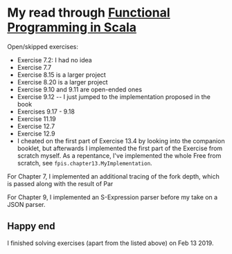 # My read through [Functional Programming in Scala](https://www.manning.com/books/functional-programming-in-scala)

Open/skipped exercises:
  - Exercise 7.2: I had no idea
  - Exercise 7.7
  - Exercise 8.15 is a larger project
  - Exercise 8.20 is a larger project
  - Exercise 9.10 and 9.11 are open-ended ones
  - Exercise 9.12 -- I just jumped to the implementation proposed in the book
  - Exercises 9.17 - 9.18
  - Exercise 11.19
  - Exercise 12.7
  - Exercise 12.9
  - I cheated on the first part of Exercise 13.4 by looking into the
    companion booklet, but afterwards I implemented the first part of
    the Exercise from scratch myself. As a repentance, I've
    implemented the whole Free from scratch, see
    `fpis.chapter13.MyImplementation`.

For Chapter 7, I implemented an additional tracing of the fork depth,
which is passed along with the result of Par

For Chapter 9, I implemented an S-Expression parser before my take on a JSON
parser.

## Happy end
I finished solving exercises (apart from the listed above) on Feb 13 2019.
